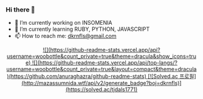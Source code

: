 ### Hi there 👋

<!--
**woobottle/woobottle** is a ✨ _special_ ✨ repository because its `README.md` (this file) appears on your GitHub profile.

Here are some ideas to get you started:

- 🔭 I’m currently working on ...
- 🌱 I’m currently learning ...
- 👯 I’m looking to collaborate on ...
- 🤔 I’m looking for help with ...
- 💬 Ask me about ...
- 📫 How to reach me: ...
- 😄 Pronouns: ...
- ⚡ Fun fact: ...
-->


- 🔭 I’m currently working on INSOMENIA
- 🌱 I’m currently learning RUBY, PYTHON, JAVASCRIPT
- 📫 How to reach me: dkrnfls@gmail.com

<a href="https://github.com/woobottle/github-stats">

<div align=center>
 ![](https://github-readme-stats.vercel.app/api?username=woobottle&count_private=true&theme=dracula&show_icons=true)
 ![](https://github-readme-stats.vercel.app/api/top-langs/?username=woobottle&count_private=true&layout=compact&theme=dracula)(https://github.com/anuraghazra/github-readme-stats)
 [![Solved.ac
  프로필](http://mazassumnida.wtf/api/v2/generate_badge?boj=dkrnfls)](https://solved.ac/tjdals1771)
</div>

